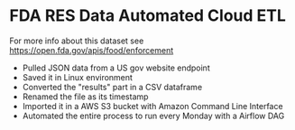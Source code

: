 # FDA RES Data Automated Cloud ETL 

For more info about this dataset see https://open.fda.gov/apis/food/enforcement  

- Pulled JSON data from a US gov website endpoint
- Saved it in Linux environment
- Converted the "results" part in a CSV dataframe
- Renamed the file as its timestamp
- Imported it in a AWS S3 bucket with Amazon Command Line Interface
- Automated the entire process to run every Monday with a Airflow DAG   
